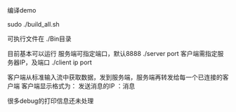 编译demo 

sudo ./build_all.sh

可执行文件在 ./Bin目录

目前基本可以运行
服务端可指定端口，默认8888  ./server port
客户端需指定服务器IP，及端口  ./client ip port


客户端从标准输入流中获取数据，发到服务端，服务端再转发给每一个已连接的客户端
客户端显示格式为：
发送消息的IP ：消息
 
很多debug的打印信息还未处理